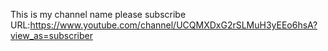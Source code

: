 This is my channel name please subscribe
URL:https://www.youtube.com/channel/UCQMXDxG2rSLMuH3yEEo6hsA?view_as=subscriber
